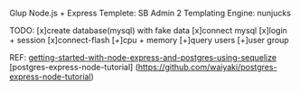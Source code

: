 Glup
Node.js + Express
Templete: SB Admin 2
Templating Engine: nunjucks

TODO:
[x]create database(mysql) with fake data
[x]connect mysql
[x]login + session
[x]connect-flash
[+]cpu + memory
[+]query users
[+]user group

REF:
[getting-started-with-node-express-and-postgres-using-sequelize](https://scotch.io/tutorials/getting-started-with-node-express-and-postgres-using-sequelize)  
[postgres-express-node-tutorial]
(https://github.com/waiyaki/postgres-express-node-tutorial)
